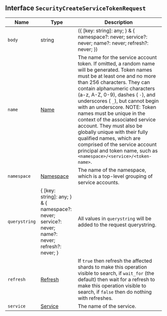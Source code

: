 ## Interface `SecurityCreateServiceTokenRequest`

| Name | Type | Description |
| - | - | - |
| `body` | string | ({ [key: string]: any; } & { namespace?: never; service?: never; name?: never; refresh?: never; }) | All values in `body` will be added to the request body. |
| `name` | [Name](./Name.md) | The name for the service account token. If omitted, a random name will be generated. Token names must be at least one and no more than 256 characters. They can contain alphanumeric characters (a-z, A-Z, 0-9), dashes ( `-`), and underscores ( `_`), but cannot begin with an underscore. NOTE: Token names must be unique in the context of the associated service account. They must also be globally unique with their fully qualified names, which are comprised of the service account principal and token name, such as `<namespace>/<service>/<token-name>`. |
| `namespace` | [Namespace](./Namespace.md) | The name of the namespace, which is a top-level grouping of service accounts. |
| `querystring` | { [key: string]: any; } & { namespace?: never; service?: never; name?: never; refresh?: never; } | All values in `querystring` will be added to the request querystring. |
| `refresh` | [Refresh](./Refresh.md) | If `true` then refresh the affected shards to make this operation visible to search, if `wait_for` (the default) then wait for a refresh to make this operation visible to search, if `false` then do nothing with refreshes. |
| `service` | [Service](./Service.md) | The name of the service. |
